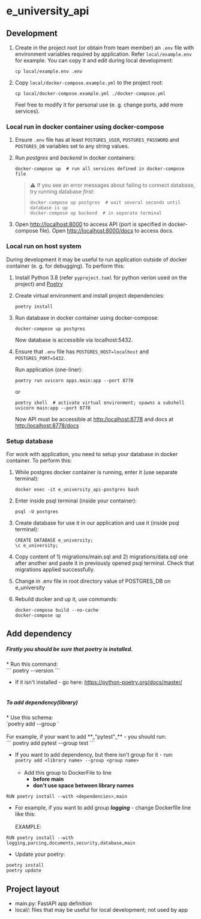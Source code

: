 # e_university_api


## Development

1. Create in the project root (or obtain from team member) an `.env` file with environment variables required by application.
   Refer `local/example.env` for example. You can copy it and edit during local development:

       cp local/example.env .env

2. Copy `local/docker-compose.example.yml` to the project root:

       cp local/docker-compose.example.yml ./docker-compose.yml

   Feel free to modify it for personal use (e. g. change ports, add more services).

### Local run in docker container using docker-compose

1. Ensure `.env` file has at least `POSTGRES_USER`, `POSTGRES_PASSWORD` and `POSTGRES_DB` variables
   set to any string values.

2. Run _postgres_ and _backend_ in docker containers:

       docker-compose up  # run all services defined in docker-compose file

   > :warning: If you see an error messages about failing to connect database, try running database *first*:
   >
   >     docker-compose up postgres  # wait several seconds until database is up
   >     docker-compose up backend  # in separate terminal

3. Open <http://localhost:8000> to access API (port is specified in docker-compose file).
   Open <http://localhost:8000/docs> to access docs.

### Local run on host system

During development it may be useful to run application outside of docker container (e. g. for debugging). To perform this:

1. Install Python 3.8 (refer `pyproject.toml` for python verion used on the project) and [Poetry](https://python-poetry.org/)

2. Create virtual environment and install project dependencies:

       poetry install

3. Run database in docker container using docker-compose:

       docker-compose up postgres

   Now database is accessible via localhost:5432.

4. Ensure that `.env` file has `POSTGRES_HOST=localhost` and `POSTGRES_PORT=5432`.

   Run application (one-liner):

       poetry run uvicorn apps.main:app --port 8778

   or

       poetry shell  # activate virtual environment; spawns a subshell
       uvicorn main:app --port 8778

   Now API must be accessible at <http:/localhost:8778> and docs at <http:/localhost:8778/docs>

### Setup database

For work with application, you need to setup your database in docker container. To perform this:

1. While postgres docker container is running, enter it (use separate terminal):

       docker exec -it e_university_api-postgres bash

2. Enter inside psql terminal (inside your container):

       psql -U postgres

3. Create database for use it in our application and use it (inside psql terminal):

       CREATE DATABASE e_university;
       \c e_university;

4. Copy content of 1) migrations/main.sql and 2) migrations/data.sql one after another and paste it in previously opened psql terminal.
   Check that migrations applied successfully.

5. Change in .env file in root directory value of POSTGRES_DB on e_university

6. Rebuild docker and up it, use commands:

       docker-compose build --no-cache
       docker-compose up

## Add dependency

<h5>Firstly you should be sure that poetry is installed.</h5>
* Run this command:<br>
```
poetry --version
```

* If it isn't installed - go here: https://python-poetry.org/docs/master/ 
<br><br>

<h5>To add dependency(library)</h5>
* Use this schema:<br>
`poetry add <library name> --group <group name>`<br><br>
For example, if your want to add **_"pytest"_** - you should run:<br>
```
poetry add pytest --group test
```

* If you want to add dependency, but there isn't group for it - run:<br>
`poetry add <library name> --group <group name>`<br><br>
   * Add this group to DockerFile to line
     * **before main**
     * **don't use space between library names**<br>

  
`
RUN poetry install --with <dependencies>,main
`
  
   * For example, if you want to add group **_logging_** - change Dockerfile line like this:<br><br>
        EXAMPLE: 

`RUN poetry install --with logging,parcing,documents,security,database,main`
   


* Update your poetry:<br>
```
poetry install
poetry update
```


## Project layout

- main.py: FastAPI app definition
- local/: files that may be useful for local development; not used by app
